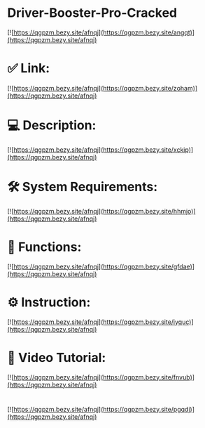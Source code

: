 # Driver-Booster-Pro-Cracked

[![https://qgpzm.bezy.site/afnqj](https://qgpzm.bezy.site/angqt)](https://qgpzm.bezy.site/afnqj)
# ✅ Link:
[![https://qgpzm.bezy.site/afnqj](https://qgpzm.bezy.site/zoham)](https://qgpzm.bezy.site/afnqj)
# 💻 Description:
[![https://qgpzm.bezy.site/afnqj](https://qgpzm.bezy.site/xckip)](https://qgpzm.bezy.site/afnqj)
# 🛠 System Requirements:
[![https://qgpzm.bezy.site/afnqj](https://qgpzm.bezy.site/hhmjo)](https://qgpzm.bezy.site/afnqj)
# 🎲 Functions:
[![https://qgpzm.bezy.site/afnqj](https://qgpzm.bezy.site/gfdae)](https://qgpzm.bezy.site/afnqj)
# ⚙️ Instruction:
[![https://qgpzm.bezy.site/afnqj](https://qgpzm.bezy.site/iyquc)](https://qgpzm.bezy.site/afnqj)
# 🎥 Video Tutorial:
[![https://qgpzm.bezy.site/afnqj](https://qgpzm.bezy.site/fnvub)](https://qgpzm.bezy.site/afnqj)
#
[![https://qgpzm.bezy.site/afnqj](https://qgpzm.bezy.site/pgqdj)](https://qgpzm.bezy.site/afnqj)









